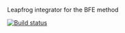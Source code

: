Leapfrog integrator for the BFE method


[![Build status](https://travis-ci.com/jngaravitoc/BFE_integrator.svg?branch=master)](http://travis-ci.org/jngaravitoc/BFE_integrator)
